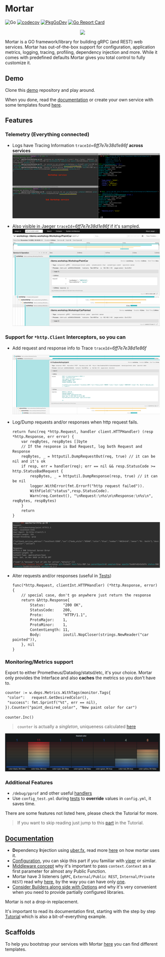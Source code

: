 # Mortar

![Go](https://github.com/go-masonry/mortar/workflows/Go/badge.svg)
[![codecov](https://codecov.io/gh/go-masonry/mortar/branch/master/graph/badge.svg)](https://codecov.io/gh/go-masonry/mortar)
[![PkgGoDev](https://pkg.go.dev/badge/mod/github.com/go-masonry/mortar)](https://pkg.go.dev/mod/github.com/go-masonry/mortar)
[![Go Report Card](https://goreportcard.com/badge/github.com/go-masonry/mortar)](https://goreportcard.com/report/github.com/go-masonry/mortar)

<p align="center">
    <img src=wiki/logo.svg align="center" height=256>
</p>

Mortar is a GO framework/library for building gRPC (and REST) web services.
Mortar has out-of-the-box support for configuration, application metrics, logging, tracing, profiling, dependency injection and more.
While it comes with predefined defaults Mortar gives you total control to fully customize it.

## Demo

Clone this [demo](http://github.com/go-masonry/mortar-demo) repository and play around.

When you done, read the [documentation](https://github.com/go-masonry/tutorial) or create your own service with some templates found [here](https://github.com/go-masonry/scaffolds).

## Features

### Telemetry (Everything connected)

* Logs have Tracing Information `traceId`=*6ff7e7e38d1e86f* **across services**
    ![logs](wiki/logs.png)

* Also visible in Jaeger `traceId`=*6ff7e7e38d1e86f* if it's sampled.
    ![jaeger](wiki/jaeger.png)

### Support for `*http.Client` Interceptors, so you can

* Add request and response info to Trace `traceId`=*6ff7e7e38d1e86f*

    ![jaeger_http](wiki/jaeger_http.png)

* Log/Dump requests and/or responses when http request fails.

    ```golang
    return func(req *http.Request, handler client.HTTPHandler) (resp *http.Response, err error) {
        var reqBytes, respBytes []byte
        // If the response is Bad Request, log both Request and Response
        reqBytes, _ = httputil.DumpRequestOut(req, true) // it can be nil and it's ok
        if resp, err = handler(req); err == nil && resp.StatusCode >= http.StatusBadRequest {
            respBytes, _ = httputil.DumpResponse(resp, true) // it can be nil
            logger.WithError(fmt.Errorf("http request failed")).
            WithField("status",resp.StatusCode).
            Warn(req.Context(), "\nRequest:\n%s\n\nResponse:\n%s\n", reqBytes, respBytes)
        }
        return
    }
    ```

    ![http_client](wiki/http_client_dump.png)

* Alter requests and/or responses (useful in [Tests](https://github.com/go-masonry/mortar-demo/blob/master/workshop/app/controllers/workshop_test.go#L162))

    ```golang
    func(*http.Request, clientInt.HTTPHandler) (*http.Response, error) {
        // special case, don't go anywhere just return the response
        return &http.Response{
            Status:        "200 OK",
            StatusCode:    200,
            Proto:         "HTTP/1.1",
            ProtoMajor:    1,
            ProtoMinor:    1,
            ContentLength: 11,
            Body:          ioutil.NopCloser(strings.NewReader("car painted")),
        }, nil
    }
    ```

### Monitoring/Metrics support

Export to either Prometheus/Datadog/statsd/etc, it's your choice. Mortar only provides the Interface and also **caches** the metrics so you don't have to.

```golang
counter := w.deps.Metrics.WithTags(monitor.Tags{
 "color":   request.GetDesiredColor(),
 "success": fmt.Sprintf("%t", err == nil),
}).Counter("paint_desired_color", "New paint color for car")

counter.Inc()
```

> `counter` is actually a *singleton*, uniqueness calculated [here](monitoring/registry.go#L87)

![grafana](wiki/grafana.png)

### Additional Features

* `/debug/pprof` and other useful [handlers](handlers)
* Use `config_test.yml` during [tests](https://github.com/go-masonry/mortar-demo/blob/master/workshop/app/controllers/workshop_test.go#L151) to **override** values in `config.yml`, it saves time.

There are some features not listed here, please check the Tutorial for more.

> If you want to skip reading just jump to this [part](https://github.com/go-masonry/tutorial/tree/master/05-middleware) in the Tutorial.

## [Documentation](https://github.com/go-masonry/tutorial)

* **D**ependency **I**njection using [uber.fx](https://github.com/uber-go/fx), read more [here](wiki/di.md) on how mortar uses it.
* [Configuration](wiki/config.md), you can skip this part if you familiar with [viper](https://github.com/spf13/viper) or similar.
* [Middleware concept](wiki/middleware.md) why it's important to pass `context.Context` as a first parameter for almost any Public Function.
* Mortar have 3 listeners (`gRPC`, `External/Public REST`, `Internal/Private REST`) read why [here](wiki/multiweb.md), by the way you can have only [one](http/server/oneport_test.go).
* [Consider Builders along side with Options](wiki/builder.md) and why it's very convenient when you need to provide partially configured libraries.

Mortar is not a drop-in replacement.

It's important to read its documentation first, starting with the step by step [Tutorial](https://github.com/go-masonry/tutorial) which is also a bit-of-everything example.

## Scaffolds

To help you bootstrap your services with Mortar [here](https://github.com/go-masonry/scaffolds) you can find different templates.
